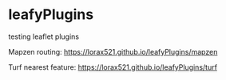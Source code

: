 # leafyPlugins
testing leaflet plugins

Mapzen routing:
https://lorax521.github.io/leafyPlugins/mapzen

Turf nearest feature:
https://lorax521.github.io/leafyPlugins/turf
